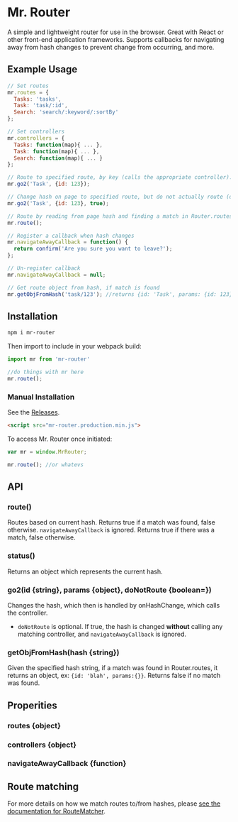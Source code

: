 # Mr. Router
A simple and lightweight router for use in the browser. Great with React or other front-end application frameworks. Supports callbacks for navigating away from hash changes to prevent change from occurring, and more.

## Example Usage

```javascript
// Set routes
mr.routes = {
  Tasks: 'tasks',
  Task: 'task/:id',
  Search: 'search/:keyword/:sortBy'
};

// Set controllers
mr.controllers = {
  Tasks: function(map){ ... },
  Task: function(map){ ... },
  Search: function(map){ ... }
};

// Route to specified route, by key (calls the appropriate controller).
mr.go2('Task', {id: 123});

// Change hash on page to specified route, but do not actually route (does not call the controller).
mr.go2('Task', {id: 123}, true);

// Route by reading from page hash and finding a match in Router.routes.
mr.route();

// Register a callback when hash changes
mr.navigateAwayCallback = function() {
  return confirm('Are you sure you want to leave?');
};

// Un-register callback
mr.navigateAwayCallback = null;

// Get route object from hash, if match is found
mr.getObjFromHash('task/123'); //returns {id: 'Task', params: {id: 123}}
```

## Installation

```bash
npm i mr-router
```

Then import to include in your webpack build:

```javascript
import mr from 'mr-router'

//do things with mr here
mr.route();
```

### Manual Installation

See the [Releases](https://github.com/mhweiner/mr-router/releases).

```html
<script src="mr-router.production.min.js">
```

To access Mr. Router once initiated:

```javascript
var mr = window.MrRouter;

mr.route(); //or whatevs
```

## API

### route()

Routes based on current hash. Returns true if a match was found, false otherwise. `navigateAwayCallback` is ignored.
Returns true if there was a match, false otherwise.

### status()

Returns an object which represents the current hash.

### go2(id {string}, params {object}, doNotRoute {boolean=})

Changes the hash, which then is handled by onHashChange, which calls the controller.
- `doNotRoute` is optional. If true, the hash is changed **without** calling any matching controller, and `navigateAwayCallback` is ignored.

### getObjFromHash(hash {string})

Given the specified hash string, if a match was found in Router.routes, it returns an object, ex: `{id: 'blah', params:{}}`. Returns false if no
match was found.

## Properities

### routes {object}
### controllers {object}
### navigateAwayCallback {function}

## Route matching

For more details on how we match routes to/from hashes, please [see the documentation for RouteMatcher](https://github.com/cowboy/javascript-route-matcher).

